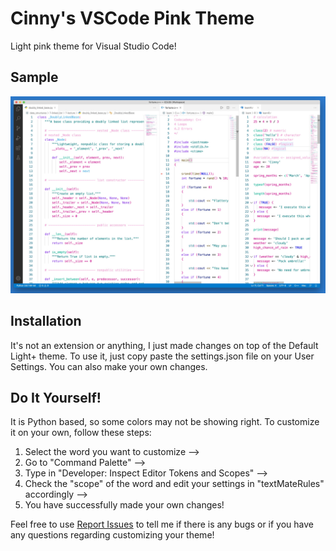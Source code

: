 # Cinny's VSCode Pink Theme 

Light pink theme for Visual Studio Code!

## Sample
![sample](https://github.com/CinnyLin/VSCode-theme/blob/master/pink-theme-sample.jpg)

## Installation
It's not an extension or anything, I just made changes on top of the Default Light+ theme. 
To use it, just copy paste the settings.json file on your User Settings. 
You can also make your own changes. 


## Do It Yourself!
It is Python based, so some colors may not be showing right.
To customize it on your own, follow these steps:
1. Select the word you want to customize --> 
2. Go to "Command Palette" --> 
3. Type in "Developer: Inspect Editor Tokens and Scopes" --> 
4. Check the "scope" of the word and edit your settings in "textMateRules" accordingly -->
5. You have successfully made your own changes!


Feel free to use [Report Issues](https://github.com/CinnyLin/VSCode-theme/issues) to tell me if there is any bugs or if you have any questions regarding customizing your theme!
